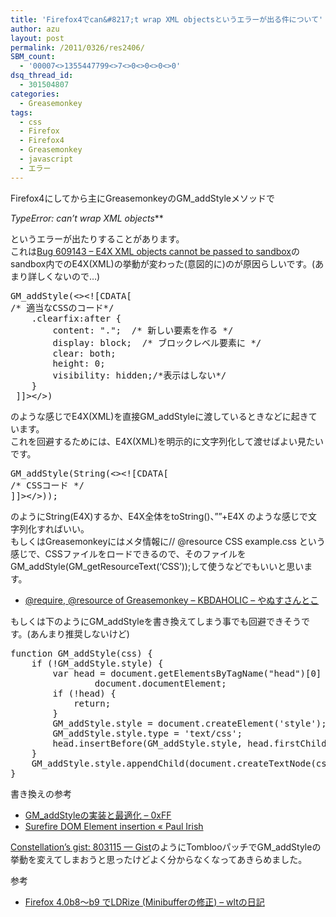 ```yaml
---
title: 'Firefox4でcan&#8217;t wrap XML objectsというエラーが出る件について'
author: azu
layout: post
permalink: /2011/0326/res2406/
SBM_count:
  - '00007<>1355447799<>7<>0<>0<>0<>0'
dsq_thread_id:
  - 301504807
categories:
  - Greasemonkey
tags:
  - css
  - Firefox
  - Firefox4
  - Greasemonkey
  - javascript
  - エラー
---
```

Firefox4にしてから主にGreasemonkeyのGM_addStyleメソッドで

*TypeError: can&#8217;t wrap XML objects***

というエラーが出たりすることがあります。  
これは[Bug 609143 – E4X XML objects cannot be passed to sandbox][1]のsandbox内でのE4X(XML)の挙動が変わった(意図的に)のが原因らしいです。(あまり詳しくないので&#8230;)

<pre class="brush:javascript;">GM_addStyle(&lt;&gt;&lt;![CDATA[ 
/* 適当なCSSのコード*/
    .clearfix:after {
        content: ".";  /* 新しい要素を作る */
        display: block;  /* ブロックレベル要素に */
        clear: both;
        height: 0;
        visibility: hidden;/*表示はしない*/
    }
 ]]&gt;&lt;/&gt;)</pre>

のような感じでE4X(XML)を直接GM_addStyleに渡しているときなどに起きています。  
これを回避するためには、E4X(XML)を明示的に文字列化して渡せばよい見たいです。

<pre class="brush:javascript;">GM_addStyle(String(&lt;&gt;&lt;![CDATA[
/* CSSコード */
]]&gt;&lt;/&gt;));</pre>

のようにString(E4X)するか、E4X全体をtoString()、&#8221;&#8221;+E4X のような感じで文字列化すればいい。  
もしくはGreasemonkeyにはメタ情報に// @resource CSS example.css という感じで、CSSファイルをロードできるので、そのファイルをGM\_addStyle(GM\_getResourceText(&#8216;CSS&#8217;));して使うなどでもいいと思います。

*   [@require, @resource of Greasemonkey &#8211; KBDAHOLIC &#8211; やぬすさんとこ][2]

もしくは下のようにGM_addStyleを書き換えてしまう事でも回避できそうです。(あんまり推奨しないけど)

<pre class="brush:javascript;">function GM_addStyle(css) {
    if (!GM_addStyle.style) {
        var head = document.getElementsByTagName("head")[0] ||
                document.documentElement;
        if (!head) {
            return;
        }
        GM_addStyle.style = document.createElement('style');
        GM_addStyle.style.type = 'text/css';
        head.insertBefore(GM_addStyle.style, head.firstChild);
    }
    GM_addStyle.style.appendChild(document.createTextNode(css) + 'n');
}</pre>

書き換えの参考

*   [GM_addStyleの実装と最適化 &#8211; 0xFF][3]
*   [Surefire DOM Element insertion « Paul Irish][4]

[Constellation&#8217;s gist: 803115 — Gist][5]のようにTomblooパッチでGM_addStyleの挙動を変えてしまおうと思ったけどよく分からなくなってあきらめました。

参考

*   [Firefox 4.0b8～b9 でLDRize (Minibufferの修正) &#8211; wltの日記][6]

 [1]: https://bugzilla.mozilla.org/show_bug.cgi?id=609143
 [2]: http://d.hatena.ne.jp/janus_wel/20090111/1231670076
 [3]: http://d.hatena.ne.jp/os0x/20090123/1232734667
 [4]: http://paulirish.com/2011/surefire-dom-element-insertion/
 [5]: https://gist.github.com/803115
 [6]: http://d.hatena.ne.jp/wlt/20110106/1294306315